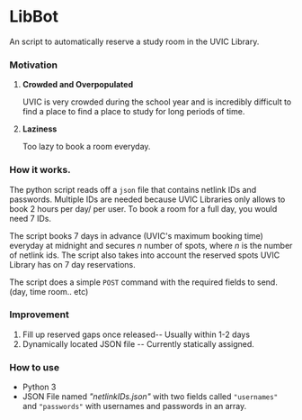 # LibBot
An script to automatically reserve a study room in the UVIC Library.

### Motivation
1. **Crowded and Overpopulated**

   UVIC is very crowded during the school year and is incredibly difficult to find a place to 
   find a place to study for long periods of time. 
2. **Laziness**

   Too lazy to book a room everyday.

### How it works.
The python script reads off a `json` file that contains netlink IDs and passwords. Multiple
IDs are needed because UVIC Libraries only allows to book 2 hours per day/ per user. To book 
a room for a full day, you would need 7 IDs. 

The script books 7 days in advance (UVIC's maximum booking time) everyday at midnight and secures
_n_ number of spots, where _n_ is the number of netlink ids. The script also takes into account 
the reserved spots UVIC Library has on 7 day reservations.

The script does a simple `POST` command with the required fields to send. (day, time room.. etc)


### Improvement
1. Fill up reserved gaps once released-- Usually within 1-2 days
2. Dynamically located JSON file -- Currently statically assigned.

### How to use
  * Python 3
  * JSON File named _"netlinkIDs.json"_ with two fields called `"usernames"` and `"passwords"`
    with usernames and passwords in an array.
